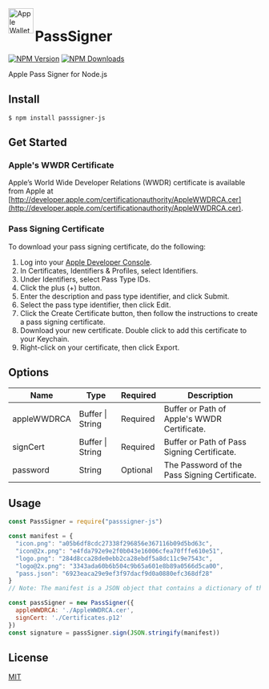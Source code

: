 <img src="https://docs-assets.developer.apple.com/published/c104c9bff0/841b02dd-b78c-4cad-8da4-700761d34e14.png" width="50" height="50" alt="Apple Wallet Logo" align="left" />

# PassSigner
[![NPM Version][npm-image]][npm-url]
[![NPM Downloads][npm-downloads-image]][npm-downloads-url]

Apple Pass Signer for Node.js

## Install
```
$ npm install passsigner-js
```

## Get Started
### Apple's WWDR Certificate
Apple’s World Wide Developer Relations (WWDR) certificate is available from Apple at [http://developer.apple.com/certificationauthority/AppleWWDRCA.cer](http://developer.apple.com/certificationauthority/AppleWWDRCA.cer).

### Pass Signing Certificate
To download your pass signing certificate, do the following:

1. Log into your [Apple Developer Console][apple-developer-console].
2. In Certificates, Identifiers & Profiles, select Identifiers.
3. Under Identifiers, select Pass Type IDs.
4. Click the plus (+) button.
5. Enter the description and pass type identifier, and click Submit.
6. Select the pass type identifier, then click Edit.
7. Click the Create Certificate button, then follow the instructions to create a pass signing certificate.
8. Download your new certificate. Double click to add this certificate to your Keychain.
9. Right-click on your certificate, then click Export.

## Options
| Name        | Type             | Required | Description                                   |
|-------------|------------------|----------|-----------------------------------------------|
| appleWWDRCA | Buffer \| String | Required | Buffer or Path of Apple's WWDR Certificate.   |
| signCert    | Buffer \| String | Required | Buffer or Path of Pass Signing Certificate.   |
| password    | String           | Optional | The Password of the Pass Signing Certificate. |

## Usage
```js
const PassSigner = require("passsigner-js")

const manifest = {
  "icon.png": "a05b6df8cdc27338f296856e367116b09d5bd63c",
  "icon@2x.png": "e4fda792e9e2f0b043e16006cfea70fffe610e51",
  "logo.png": "284d8cca28de0ebb2ca28ebdf5a8dc11c9e7543c",
  "logo@2x.png": "3343ada60b6b504c9b65a601e8b89a0566d5ca00",
  "pass.json": "6923eaca29e9ef3f97dacf9d0a0880efc368df28"
}
// Note: The manifest is a JSON object that contains a dictionary of the SHA1 hashes for each of the source files for the pass.

const passSigner = new PassSigner({
  appleWWDRCA: './AppleWWDRCA.cer',
  signCert: './Certificates.p12'
})
const signature = passSigner.sign(JSON.stringify(manifest))
```

## License
[MIT](LICENSE)

[npm-image]: https://img.shields.io/npm/v/passsigner-js.svg
[npm-url]: https://npmjs.org/package/passsigner-js
[npm-downloads-image]: https://img.shields.io/npm/dm/passsigner-js.svg
[npm-downloads-url]: https://npmcharts.com/compare/passsigner-js?minimal=true
[apple-developer-console]: https://developer.apple.com/account
